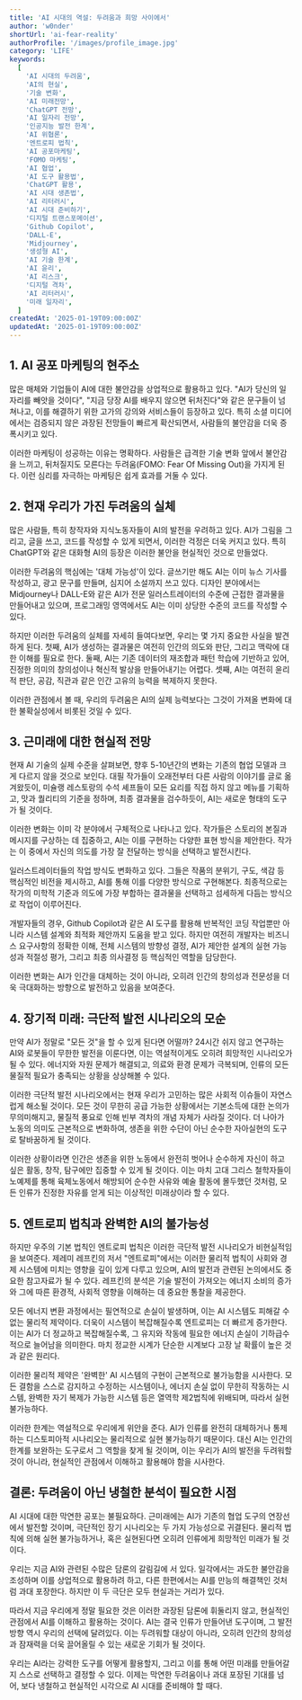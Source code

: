 ```yaml
---
title: 'AI 시대의 역설: 두려움과 희망 사이에서'
author: 'w0nder'
shortUrl: 'ai-fear-reality'
authorProfile: '/images/profile_image.jpg'
category: 'LIFE'
keywords:
  [
    'AI 시대의 두려움',
    'AI의 현실',
    '기술 변화',
    'AI 미래전망',
    'ChatGPT 전망',
    'AI 일자리 전망',
    '인공지능 발전 한계',
    'AI 위협론',
    '엔트로피 법칙',
    'AI 공포마케팅',
    'FOMO 마케팅',
    'AI 협업',
    'AI 도구 활용법',
    'ChatGPT 활용',
    'AI 시대 생존법',
    'AI 리터러시',
    'AI 시대 준비하기',
    '디지털 트랜스포메이션',
    'Github Copilot',
    'DALL-E',
    'Midjourney',
    '생성형 AI',
    'AI 기술 한계',
    'AI 윤리',
    'AI 리스크',
    '디지털 격차',
    'AI 리터러시',
    '미래 일자리',
  ]
createdAt: '2025-01-19T09:00:00Z'
updatedAt: '2025-01-19T09:00:00Z'
---
```


## 1. AI 공포 마케팅의 현주소

많은 매체와 기업들이 AI에 대한 불안감을 상업적으로 활용하고 있다. "AI가 당신의 일자리를 빼앗을 것이다", "지금 당장 AI를 배우지 않으면 뒤처진다"와 같은 문구들이 넘쳐나고, 이를 해결하기 위한 고가의 강의와 서비스들이 등장하고 있다. 특히 소셜 미디어에서는 검증되지 않은 과장된 전망들이 빠르게 확산되면서, 사람들의 불안감을 더욱 증폭시키고 있다.

이러한 마케팅이 성공하는 이유는 명확하다. 사람들은 급격한 기술 변화 앞에서 불안감을 느끼고, 뒤처질지도 모른다는 두려움(FOMO: Fear Of Missing Out)을 가지게 된다. 이런 심리를 자극하는 마케팅은 쉽게 효과를 거둘 수 있다.

## 2. 현재 우리가 가진 두려움의 실체

많은 사람들, 특히 창작자와 지식노동자들이 AI의 발전을 우려하고 있다. AI가 그림을 그리고, 글을 쓰고, 코드를 작성할 수 있게 되면서, 이러한 걱정은 더욱 커지고 있다. 특히 ChatGPT와 같은 대화형 AI의 등장은 이러한 불안을 현실적인 것으로 만들었다.

이러한 두려움의 핵심에는 '대체 가능성'이 있다. 글쓰기만 해도 AI는 이미 뉴스 기사를 작성하고, 광고 문구를 만들며, 심지어 소설까지 쓰고 있다. 디자인 분야에서는 Midjourney나 DALL-E와 같은 AI가 전문 일러스트레이터의 수준에 근접한 결과물을 만들어내고 있으며, 프로그래밍 영역에서도 AI는 이미 상당한 수준의 코드를 작성할 수 있다.

하지만 이러한 두려움의 실체를 자세히 들여다보면, 우리는 몇 가지 중요한 사실을 발견하게 된다. 첫째, AI가 생성하는 결과물은 여전히 인간의 의도와 판단, 그리고 맥락에 대한 이해를 필요로 한다. 둘째, AI는 기존 데이터의 재조합과 패턴 학습에 기반하고 있어, 진정한 의미의 창의성이나 혁신적 발상을 만들어내기는 어렵다. 셋째, AI는 여전히 윤리적 판단, 공감, 직관과 같은 인간 고유의 능력을 복제하지 못한다.

이러한 관점에서 볼 때, 우리의 두려움은 AI의 실제 능력보다는 그것이 가져올 변화에 대한 불확실성에서 비롯된 것일 수 있다.

## 3. 근미래에 대한 현실적 전망

현재 AI 기술의 실제 수준을 살펴보면, 향후 5-10년간의 변화는 기존의 협업 모델과 크게 다르지 않을 것으로 보인다. 대필 작가들이 오래전부터 다른 사람의 이야기를 글로 옮겨왔듯이, 미슐랭 레스토랑의 수석 셰프들이 모든 요리를 직접 하지 않고 메뉴를 기획하고, 맛과 퀄리티의 기준을 정하며, 최종 결과물을 검수하듯이, AI는 새로운 형태의 도구가 될 것이다.

이러한 변화는 이미 각 분야에서 구체적으로 나타나고 있다. 작가들은 스토리의 본질과 메시지를 구상하는 데 집중하고, AI는 이를 구현하는 다양한 표현 방식을 제안한다. 작가는 이 중에서 자신의 의도를 가장 잘 전달하는 방식을 선택하고 발전시킨다.

일러스트레이터들의 작업 방식도 변화하고 있다. 그들은 작품의 분위기, 구도, 색감 등 핵심적인 비전을 제시하고, AI를 통해 이를 다양한 방식으로 구현해본다. 최종적으로는 작가의 미학적 기준과 의도에 가장 부합하는 결과물을 선택하고 섬세하게 다듬는 방식으로 작업이 이루어진다.

개발자들의 경우, Github Copilot과 같은 AI 도구를 활용해 반복적인 코딩 작업뿐만 아니라 시스템 설계와 최적화 제안까지 도움을 받고 있다. 하지만 여전히 개발자는 비즈니스 요구사항의 정확한 이해, 전체 시스템의 방향성 결정, AI가 제안한 설계의 실현 가능성과 적절성 평가, 그리고 최종 의사결정 등 핵심적인 역할을 담당한다.

이러한 변화는 AI가 인간을 대체하는 것이 아니라, 오히려 인간의 창의성과 전문성을 더욱 극대화하는 방향으로 발전하고 있음을 보여준다.

## 4. 장기적 미래: 극단적 발전 시나리오의 모순

만약 AI가 정말로 "모든 것"을 할 수 있게 된다면 어떨까? 24시간 쉬지 않고 연구하는 AI와 로봇들이 무한한 발전을 이룬다면, 이는 역설적이게도 오히려 희망적인 시나리오가 될 수 있다. 에너지와 자원 문제가 해결되고, 의료와 환경 문제가 극복되며, 인류의 모든 물질적 필요가 충족되는 상황을 상상해볼 수 있다.

이러한 극단적 발전 시나리오에서는 현재 우리가 고민하는 많은 사회적 이슈들이 자연스럽게 해소될 것이다. 모든 것이 무한히 공급 가능한 상황에서는 기본소득에 대한 논의가 무의미해지고, 물질적 풍요로 인해 빈부 격차의 개념 자체가 사라질 것이다. 더 나아가 노동의 의미도 근본적으로 변화하여, 생존을 위한 수단이 아닌 순수한 자아실현의 도구로 탈바꿈하게 될 것이다.

이러한 상황이라면 인간은 생존을 위한 노동에서 완전히 벗어나 순수하게 자신이 하고 싶은 활동, 창작, 탐구에만 집중할 수 있게 될 것이다. 이는 마치 고대 그리스 철학자들이 노예제를 통해 육체노동에서 해방되어 순수한 사유와 예술 활동에 몰두했던 것처럼, 모든 인류가 진정한 자유를 얻게 되는 이상적인 미래상이라 할 수 있다.

## 5. 엔트로피 법칙과 완벽한 AI의 불가능성

하지만 우주의 기본 법칙인 엔트로피 법칙은 이러한 극단적 발전 시나리오가 비현실적임을 보여준다. 제레미 레프킨의 저서 "엔트로피"에서는 이러한 물리적 법칙이 사회와 경제 시스템에 미치는 영향을 깊이 있게 다루고 있으며, AI의 발전과 관련된 논의에서도 중요한 참고자료가 될 수 있다. 레프킨의 분석은 기술 발전이 가져오는 에너지 소비의 증가와 그에 따른 환경적, 사회적 영향을 이해하는 데 중요한 통찰을 제공한다.

모든 에너지 변환 과정에서는 필연적으로 손실이 발생하며, 이는 AI 시스템도 피해갈 수 없는 물리적 제약이다. 더욱이 시스템이 복잡해질수록 엔트로피는 더 빠르게 증가한다. 이는 AI가 더 정교하고 복잡해질수록, 그 유지와 작동에 필요한 에너지 손실이 기하급수적으로 늘어남을 의미한다. 마치 정교한 시계가 단순한 시계보다 고장 날 확률이 높은 것과 같은 원리다.

이러한 물리적 제약은 '완벽한' AI 시스템의 구현이 근본적으로 불가능함을 시사한다. 모든 결함을 스스로 감지하고 수정하는 시스템이나, 에너지 손실 없이 무한히 작동하는 시스템, 완벽한 자기 복제가 가능한 시스템 등은 열역학 제2법칙에 위배되며, 따라서 실현 불가능하다.

이러한 한계는 역설적으로 우리에게 위안을 준다. AI가 인류를 완전히 대체하거나 통제하는 디스토피아적 시나리오는 물리적으로 실현 불가능하기 때문이다. 대신 AI는 인간의 한계를 보완하는 도구로서 그 역할을 찾게 될 것이며, 이는 우리가 AI의 발전을 두려워할 것이 아니라, 현실적인 관점에서 이해하고 활용해야 함을 시사한다.

## 결론: 두려움이 아닌 냉철한 분석이 필요한 시점

AI 시대에 대한 막연한 공포는 불필요하다. 근미래에는 AI가 기존의 협업 도구의 연장선에서 발전할 것이며, 극단적인 장기 시나리오는 두 가지 가능성으로 귀결된다. 물리적 법칙에 의해 실현 불가능하거나, 혹은 실현된다면 오히려 인류에게 희망적인 미래가 될 것이다.

우리는 지금 AI와 관련된 수많은 담론의 갈림길에 서 있다. 일각에서는 과도한 불안감을 조성하며 이를 상업적으로 활용하려 하고, 다른 한편에서는 AI를 만능의 해결책인 것처럼 과대 포장한다. 하지만 이 두 극단은 모두 현실과는 거리가 있다.

따라서 지금 우리에게 정말 필요한 것은 이러한 과장된 담론에 휘둘리지 않고, 현실적인 관점에서 AI를 이해하고 활용하는 것이다. AI는 결국 인류가 만들어낸 도구이며, 그 발전 방향 역시 우리의 선택에 달려있다. 이는 두려워할 대상이 아니라, 오히려 인간의 창의성과 잠재력을 더욱 끌어올릴 수 있는 새로운 기회가 될 것이다.

우리는 AI라는 강력한 도구를 어떻게 활용할지, 그리고 이를 통해 어떤 미래를 만들어갈지 스스로 선택하고 결정할 수 있다. 이제는 막연한 두려움이나 과대 포장된 기대를 넘어, 보다 냉철하고 현실적인 시각으로 AI 시대를 준비해야 할 때다.
